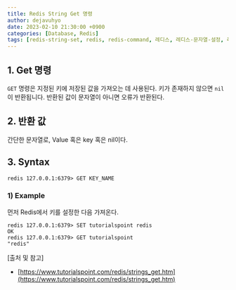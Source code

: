 ```yaml
---
title: Redis String Get 명령
author: dejavuhyo
date: 2023-02-10 21:30:00 +0900
categories: [Database, Redis]
tags: [redis-string-set, redis, redis-command, 레디스, 레디스-문자열-설정, 레디스-명령]
---
```


## 1. Get 명령
`GET` 명령은 지정된 키에 저장된 값을 가져오는 데 사용된다. 키가 존재하지 않으면 `nil`이 반환됩니다. 반환된 값이 문자열이 아니면 오류가 반환된다.

## 2. 반환 값
간단한 문자열로, Value 혹은 key 혹은 nil이다.

## 3. Syntax

```shell
redis 127.0.0.1:6379> GET KEY_NAME
```

### 1) Example
먼저 Redis에서 키를 설정한 다음 가져온다.

```shell
redis 127.0.0.1:6379> SET tutorialspoint redis 
OK 
redis 127.0.0.1:6379> GET tutorialspoint 
"redis"
```

[출처 및 참고]
* [https://www.tutorialspoint.com/redis/strings_get.htm](https://www.tutorialspoint.com/redis/strings_get.htm)
